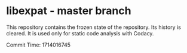 # libexpat - master branch

This repository contains the frozen state of the repository.
Its history is cleared. It is used only for static code
analysis with Codacy.

Commit Time: 1714016745